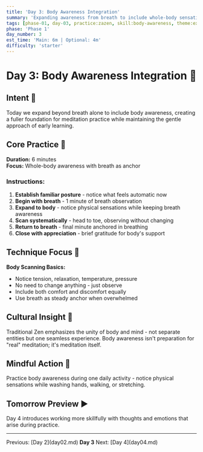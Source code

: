 ```yaml
---
title: 'Day 3: Body Awareness Integration'
summary: 'Expanding awareness from breath to include whole-body sensations and posture refinement.'
tags: [phase-01, day-03, practice:zazen, skill:body-awareness, theme:expansion]
phase: 'Phase 1'
day_number: 3
est_time: 'Main: 6m | Optional: 4m'
difficulty: 'starter'
---
```


# Day 3: Body Awareness Integration :herb:

## Intent :dart:

Today we expand beyond breath alone to include body awareness, creating a fuller foundation for meditation practice while maintaining the gentle approach of early learning.

## Core Practice :lotus_position:

**Duration:** 6 minutes  
**Focus:** Whole-body awareness with breath as anchor

### Instructions:

1. **Establish familiar posture** - notice what feels automatic now
2. **Begin with breath** - 1 minute of breath observation
3. **Expand to body** - notice physical sensations while keeping breath awareness
4. **Scan systematically** - head to toe, observing without changing
5. **Return to breath** - final minute anchored in breathing
6. **Close with appreciation** - brief gratitude for body's support

## Technique Focus :microscope:

**Body Scanning Basics:**

-   Notice tension, relaxation, temperature, pressure
-   No need to change anything - just observe
-   Include both comfort and discomfort equally
-   Use breath as steady anchor when overwhelmed

## Cultural Insight :cherry_blossom:

<div class="cultural-insight">
Traditional Zen emphasizes the unity of body and mind - not separate entities but one seamless experience. Body awareness isn't preparation for "real" meditation; it's meditation itself.
</div>

## Mindful Action :footprints:

Practice body awareness during one daily activity - notice physical sensations while washing hands, walking, or stretching.

## Tomorrow Preview :arrow_forward:

Day 4 introduces working more skillfully with thoughts and emotions that arise during practice.

---

<div class="day-nav">
<span>Previous: [Day 2](day02.md)</span>
<span><strong>Day 3</strong></span>
<span>Next: [Day 4](day04.md)</span>
</div>
